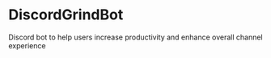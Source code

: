 # DiscordGrindBot

Discord bot to help users increase productivity and enhance overall channel experience
